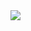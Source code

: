 
<a href="https://portal.azure.com/#create/Microsoft.Template/uri/https%3A%2F%2Fraw.githubusercontent.com%2Ftroy-loftus%2Fazurearmvg%2Fmaster%2Fazuredeploy.json" target="_blank">
    <img src="http://azuredeploy.net/deploybutton.png"/>
</a>